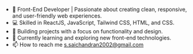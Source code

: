 - 🌟 Front-End Developer | Passionate about creating clean, responsive, and user-friendly web experiences.
- 💻 Skilled in ReactJS, JavaScript, Tailwind CSS, HTML, and CSS.
- 🎨 Building projects with a focus on functionality and design.
- 🚀 Currently learning and exploring new front-end technologies.
- 📫 How to reach me s.saichandran2002@gmail.com

<!---
SaichandranS28/SaichandranS28 is a ✨ special ✨ repository because its `README.md` (this file) appears on your GitHub profile.
You can click the Preview link to take a look at your changes.
--->
